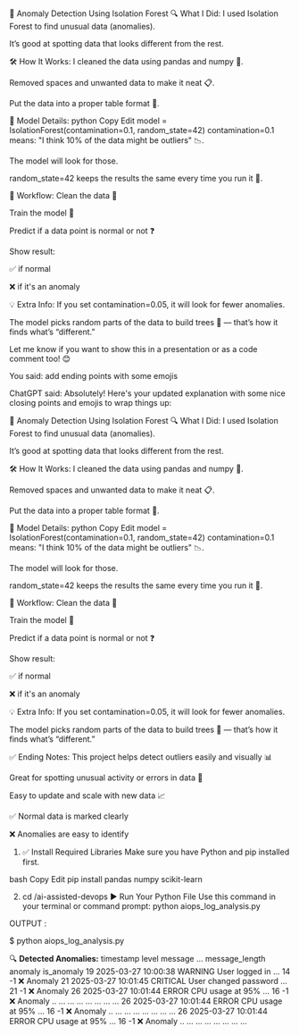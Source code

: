 🚀 Anomaly Detection Using Isolation Forest
🔍 What I Did:
I used Isolation Forest to find unusual data (anomalies).

It’s good at spotting data that looks different from the rest.

🛠️ How It Works:
I cleaned the data using pandas and numpy 🧹.

Removed spaces and unwanted data to make it neat 📋.

Put the data into a proper table format 🧾.

🤖 Model Details:
python
Copy
Edit
model = IsolationForest(contamination=0.1, random_state=42)
contamination=0.1 means: "I think 10% of the data might be outliers" 📉.

The model will look for those.

random_state=42 keeps the results the same every time you run it 🎲.

🔄 Workflow:
Clean the data 🧹

Train the model 🧠

Predict if a data point is normal or not ❓

Show result:

✅ if normal

❌ if it's an anomaly

💡 Extra Info:
If you set contamination=0.05, it will look for fewer anomalies.

The model picks random parts of the data to build trees 🌳 — that’s how it finds what’s “different.”

Let me know if you want to show this in a presentation or as a code comment too! 😊



You said:
add ending points with some emojis

ChatGPT said:
Absolutely! Here's your updated explanation with some nice closing points and emojis to wrap things up:

🚀 Anomaly Detection Using Isolation Forest
🔍 What I Did:
I used Isolation Forest to find unusual data (anomalies).

It’s good at spotting data that looks different from the rest.

🛠️ How It Works:
I cleaned the data using pandas and numpy 🧹.

Removed spaces and unwanted data to make it neat 📋.

Put the data into a proper table format 🧾.

🤖 Model Details:
python
Copy
Edit
model = IsolationForest(contamination=0.1, random_state=42)
contamination=0.1 means: "I think 10% of the data might be outliers" 📉.

The model will look for those.

random_state=42 keeps the results the same every time you run it 🎲.

🔄 Workflow:
Clean the data 🧹

Train the model 🧠

Predict if a data point is normal or not ❓

Show result:

✅ if normal

❌ if it's an anomaly

💡 Extra Info:
If you set contamination=0.05, it will look for fewer anomalies.

The model picks random parts of the data to build trees 🌳 — that’s how it finds what’s “different.”

✅ Ending Notes:
This project helps detect outliers easily and visually 📊

Great for spotting unusual activity or errors in data 🔎

Easy to update and scale with new data 📈

✅ Normal data is marked clearly

❌ Anomalies are easy to identify



1. ✅ Install Required Libraries
Make sure you have Python and pip installed first.

bash
Copy
Edit
pip install pandas numpy scikit-learn


2. cd /ai-assisted-devops
▶️ Run Your Python File
Use this command in your terminal or command prompt:
python aiops_log_analysis.py

OUTPUT :

$ python aiops_log_analysis.py 

🔍 **Detected Anomalies:**
               timestamp     level                                         message  ...  message_length  anomaly  is_anomaly
19  2025-03-27 10:00:38   WARNING                                  User logged in  ...              14       -1   ❌ Anomaly
21  2025-03-27 10:01:45  CRITICAL                           User changed password  ...              21       -1   ❌ Anomaly
26  2025-03-27 10:01:44     ERROR                                CPU usage at 95%  ...              16       -1   ❌ Anomaly
..                  ...       ...                                             ...  ...             ...      ...         ...
26  2025-03-27 10:01:44     ERROR                                CPU usage at 95%  ...              16       -1   ❌ Anomaly
..                  ...       ...                                             ...  ...             ...      ...         ...
26  2025-03-27 10:01:44     ERROR                                CPU usage at 95%  ...              16       -1   ❌ Anomaly
..                  ...       ...                                             ...  ...             ...      ...         ...

